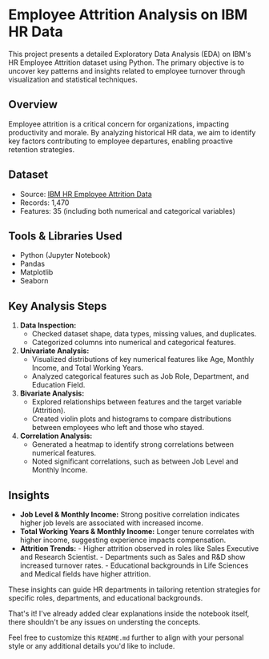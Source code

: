 # Employee Attrition Analysis on IBM HR Data

This project presents a detailed Exploratory Data Analysis (EDA) on IBM's HR Employee Attrition dataset using Python. The primary objective is to uncover key patterns and insights related to employee turnover through visualization and statistical techniques.

## Overview
Employee attrition is a critical concern for organizations, impacting productivity and morale. By analyzing historical HR data, we aim to identify key factors contributing to employee departures, enabling proactive retention strategies.

## Dataset
- Source: [IBM HR Employee Attrition Data](https://github.com/nibeditans/Employee-Attrition-Analysis-On-IBM-HR-Data/blob/main/IBM%20HR%20Employee%20Attrition%20Data.csv)
- Records: 1,470
- Features: 35 (including both numerical and categorical variables)

## Tools & Libraries Used
- Python (Jupyter Notebook)
- Pandas
- Matplotlib
- Seaborn

## Key Analysis Steps
1. **Data Inspection:**
    - Checked dataset shape, data types, missing values, and duplicates.
    - Categorized columns into numerical and categorical features.
2. **Univariate Analysis:**
    - Visualized distributions of key numerical features like Age, Monthly Income, and Total Working Years.
    - Analyzed categorical features such as Job Role, Department, and Education Field.
3. **Bivariate Analysis:**
    - Explored relationships between features and the target variable (Attrition).
    - Created violin plots and histograms to compare distributions between employees who left and those who stayed.
4. **Correlation Analysis:**
    - Generated a heatmap to identify strong correlations between numerical features.
    - Noted significant correlations, such as between Job Level and Monthly Income.

## Insights
- **Job Level & Monthly Income:** Strong positive correlation indicates higher job levels are associated with increased income.
- **Total Working Years & Monthly Income:** Longer tenure correlates with higher income, suggesting experience impacts compensation.
- **Attrition Trends:**
      - Higher attrition observed in roles like Sales Executive and Research Scientist.
      - Departments such as Sales and R&D show increased turnover rates.
      - Educational backgrounds in Life Sciences and Medical fields have higher attrition.
  
These insights can guide HR departments in tailoring retention strategies for specific roles, departments, and educational backgrounds.

 
That's it! I've already added clear explanations inside the notebook itself, there shouldn't be any issues on understing the concepts. 

Feel free to customize this `README.md` further to align with your personal style or any additional details you'd like to include.
